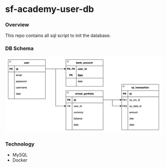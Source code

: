 # sf-academy-user-db

### Overview

This repo contains all sql script to init the database.

### DB Schema

![user db schema](./img/db_schema.png)

### Technology

- MySQL
- Docker
